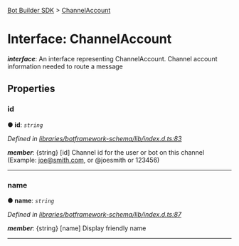 [Bot Builder SDK](../README.md) > [ChannelAccount](../interfaces/botbuilder.channelaccount.md)



# Interface: ChannelAccount

*__interface__*: An interface representing ChannelAccount. Channel account information needed to route a message



## Properties
<a id="id"></a>

###  id

**●  id**:  *`string`* 

*Defined in [libraries/botframework-schema/lib/index.d.ts:83](https://github.com/Microsoft/botbuilder-js/blob/99f6a4a/libraries/botframework-schema/lib/index.d.ts#L83)*


*__member__*: {string} [id] Channel id for the user or bot on this channel (Example: joe@smith.com, or @joesmith or 123456)





___

<a id="name"></a>

###  name

**●  name**:  *`string`* 

*Defined in [libraries/botframework-schema/lib/index.d.ts:87](https://github.com/Microsoft/botbuilder-js/blob/99f6a4a/libraries/botframework-schema/lib/index.d.ts#L87)*


*__member__*: {string} [name] Display friendly name





___


